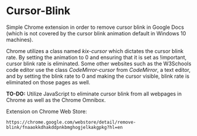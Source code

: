 # Cursor-Blink
Simple Chrome extension in order to remove cursor blink in Google Docs (which is not covered by the cursor blink animation default in Windows 10 machines).

Chrome utilizes a class named *kix-cursor* which dictates the cursor blink rate. By setting the animation to 0 and ensuring that it is set as !important, cursor blink rate is eliminated. Some other websites such as the W3Schools code editor use the class *CodeMirror-cursor* from *CodeMirror*, a text editor, and by setting the blink rate to 0 and making the cursor visible, blink rate is eliminated on those pages as well. 

**TO-DO:** Utilize JavaScript to eliminate cursor blink from all webpages in Chrome as well as the Chrome Omnibox.  

Extension on Chrome Web Store:

```https://chrome.google.com/webstore/detail/remove-blink/fnaaokkdhakddpnkbmghogjelkakgpkg?hl=en```
